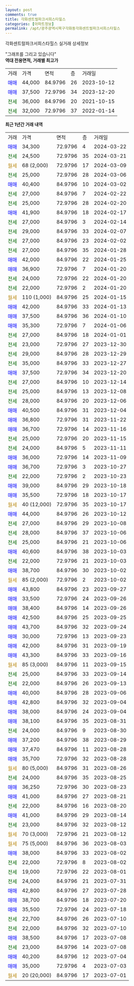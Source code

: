 ```yaml
---
layout: post
comments: true
title: 각화센트럴파크서희스타힐스
categories: [아파트정보]
permalink: /apt/광주광역시북구각화동각화센트럴파크서희스타힐스
---
```


각화센트럴파크서희스타힐스 실거래 상세정보

<script type="text/javascript">
  google.charts.load('current', {'packages':['line', 'corechart']});
  google.charts.setOnLoadCallback(drawChart);

  function drawChart() {
    var data = new google.visualization.DataTable();
    data.addColumn('date', '거래일');
    data.addColumn('number', "매매");
    data.addColumn('number', "전세");
    data.addColumn('number', "전매");

    data.addRows([[new Date(Date.parse("2024-03-22")), 34300, null, null], [new Date(Date.parse("2024-03-21")), null, 24500, null], [new Date(Date.parse("2024-03-09")), null, null, null], [new Date(Date.parse("2024-03-06")), null, 25000, null], [new Date(Date.parse("2024-03-02")), 40400, null, null], [new Date(Date.parse("2024-02-22")), null, 27000, null], [new Date(Date.parse("2024-02-20")), null, 25000, null], [new Date(Date.parse("2024-02-17")), 41900, null, null], [new Date(Date.parse("2024-02-14")), null, 27000, null], [new Date(Date.parse("2024-02-07")), null, 29000, null], [new Date(Date.parse("2024-02-02")), null, 27000, null], [new Date(Date.parse("2024-01-28")), null, 27000, null], [new Date(Date.parse("2024-01-25")), 42000, null, null], [new Date(Date.parse("2024-01-20")), 36900, null, null], [new Date(Date.parse("2024-01-20")), null, 24000, null], [new Date(Date.parse("2024-01-20")), null, 22000, null], [new Date(Date.parse("2024-01-15")), null, null, null], [new Date(Date.parse("2024-01-13")), 42000, null, null], [new Date(Date.parse("2024-01-10")), 37500, null, null], [new Date(Date.parse("2024-01-06")), 35300, null, null], [new Date(Date.parse("2024-01-01")), null, 27000, null], [new Date(Date.parse("2023-12-30")), null, 23000, null], [new Date(Date.parse("2023-12-29")), null, 29000, null], [new Date(Date.parse("2023-12-27")), null, 35000, null], [new Date(Date.parse("2023-12-20")), 37500, null, null], [new Date(Date.parse("2023-12-14")), null, 27000, null], [new Date(Date.parse("2023-12-08")), null, 25000, null], [new Date(Date.parse("2023-12-06")), null, 28000, null], [new Date(Date.parse("2023-12-04")), 40500, null, null], [new Date(Date.parse("2023-11-22")), 36800, null, null], [new Date(Date.parse("2023-11-16")), 36700, null, null], [new Date(Date.parse("2023-11-15")), null, 25000, null], [new Date(Date.parse("2023-11-11")), null, 24000, null], [new Date(Date.parse("2023-11-09")), 36000, null, null], [new Date(Date.parse("2023-10-27")), 36700, null, null], [new Date(Date.parse("2023-10-23")), null, 22000, null], [new Date(Date.parse("2023-10-18")), 39000, null, null], [new Date(Date.parse("2023-10-17")), 35500, null, null], [new Date(Date.parse("2023-10-17")), null, null, null], [new Date(Date.parse("2023-10-12")), 44000, null, null], [new Date(Date.parse("2023-10-08")), null, 27000, null], [new Date(Date.parse("2023-10-06")), null, 28000, null], [new Date(Date.parse("2023-10-06")), null, 25000, null], [new Date(Date.parse("2023-10-03")), 40600, null, null], [new Date(Date.parse("2023-10-03")), null, 22000, null], [new Date(Date.parse("2023-10-02")), 38700, null, null], [new Date(Date.parse("2023-10-02")), null, null, null], [new Date(Date.parse("2023-09-27")), 43800, null, null], [new Date(Date.parse("2023-09-26")), 33500, null, null], [new Date(Date.parse("2023-09-26")), 38400, null, null], [new Date(Date.parse("2023-09-25")), 42500, null, null], [new Date(Date.parse("2023-09-24")), 43700, null, null], [new Date(Date.parse("2023-09-23")), 30000, null, null], [new Date(Date.parse("2023-09-19")), 42000, null, null], [new Date(Date.parse("2023-09-16")), 43300, null, null], [new Date(Date.parse("2023-09-15")), null, null, null], [new Date(Date.parse("2023-09-14")), null, 25000, null], [new Date(Date.parse("2023-09-13")), null, 22000, null], [new Date(Date.parse("2023-09-06")), 40000, null, null], [new Date(Date.parse("2023-09-04")), 42800, null, null], [new Date(Date.parse("2023-09-04")), 38000, null, null], [new Date(Date.parse("2023-08-31")), 38100, null, null], [new Date(Date.parse("2023-08-30")), null, 24000, null], [new Date(Date.parse("2023-08-29")), 37200, null, null], [new Date(Date.parse("2023-08-28")), 37470, null, null], [new Date(Date.parse("2023-08-28")), 35700, null, null], [new Date(Date.parse("2023-08-26")), null, null, null], [new Date(Date.parse("2023-08-25")), null, 24000, null], [new Date(Date.parse("2023-08-23")), 36250, null, null], [new Date(Date.parse("2023-08-21")), 41000, null, null], [new Date(Date.parse("2023-08-20")), null, 22000, null], [new Date(Date.parse("2023-08-14")), 41000, null, null], [new Date(Date.parse("2023-08-12")), null, 23000, null], [new Date(Date.parse("2023-08-12")), null, null, null], [new Date(Date.parse("2023-08-03")), null, null, null], [new Date(Date.parse("2023-08-02")), 38000, null, null], [new Date(Date.parse("2023-08-02")), null, 22000, null], [new Date(Date.parse("2023-08-01")), null, 19000, null], [new Date(Date.parse("2023-07-31")), null, 24000, null], [new Date(Date.parse("2023-07-28")), 42800, null, null], [new Date(Date.parse("2023-07-20")), 38700, null, null], [new Date(Date.parse("2023-07-18")), 35500, null, null], [new Date(Date.parse("2023-07-10")), null, 22700, null], [new Date(Date.parse("2023-07-10")), null, 22000, null], [new Date(Date.parse("2023-07-08")), 38500, null, null], [new Date(Date.parse("2023-07-08")), null, 23000, null], [new Date(Date.parse("2023-07-04")), 40200, null, null], [new Date(Date.parse("2023-07-03")), 35000, null, null], [new Date(Date.parse("2023-07-01")), null, null, null]]);

    var options = {
      hAxis: {
        format: 'yyyy/MM/dd'
      },    
      lineWidth: 0,
      pointsVisible: true,    
      title: '최근 1년간 유형별 실거래가 분포',
      legend: { position: 'bottom' }
    };

    var formatter = new google.visualization.NumberFormat({pattern:'###,###'} );
    formatter.format(data, 1);
    formatter.format(data, 2);
    
    setTimeout(function() {
        var chart = new google.visualization.LineChart(document.getElementById('columnchart_material'));
        chart.draw(data, (options));
        document.getElementById('loading').style.display = 'none';
    }, 200);
  }
</script>


<div id="loading" style="z-index:20; display: block; margin-left: 0px">"그래프를 그리고 있습니다"</div>
<div id="columnchart_material" style="width: 95%; margin-left: 0px; display: block"></div>
<!-- contents start -->
<b>역대 전용면적, 거래별 최고가</b>
<table class="sortable">
    <tr>
      <td>거래</td>
      <td>가격</td>
      <td>면적</td>
      <td>층</td>
      <td>거래일</td>
    </tr>
        <tr>
          <td><a style="color: blue">매매</a></td>
          <td>44,000</td>
          <td>84.9796</td>
          <td>26</td>
          <td>2023-10-12</td>
        </tr>            <tr>
          <td><a style="color: blue">매매</a></td>
          <td>37,500</td>
          <td>72.9796</td>
          <td>34</td>
          <td>2023-12-20</td>
        </tr>        
        <tr>
              <td><a style="color: darkgreen">전세</a></td>
              <td>36,000</td>
              <td>84.9796</td>
              <td>20</td>
              <td>2021-10-15</td>
            </tr>            <tr>
              <td><a style="color: darkgreen">전세</a></td>
              <td>32,000</td>
              <td>72.9796</td>
              <td>37</td>
              <td>2022-01-14</td>
            </tr>        
    
</table>

<b>최근 1년간 거래 내역</b>

<table class="sortable">
    <tr>
      <td>거래</td>
      <td>가격</td>
      <td>면적</td>
      <td>층</td>
      <td>거래일</td>
    </tr>
    <tr>
      <td><a style="color: blue">매매</a></td>
      <td>34,300</td>
      <td>72.9796</td>
      <td>4</td>
      <td>2024-03-22</td>
    </tr>          <tr>
      <td><a style="color: darkgreen">전세</a></td>
      <td>24,500</td>
      <td>72.9796</td>
      <td>35</td>
      <td>2024-03-21</td>
    </tr>          <tr>
      <td><a style="color: darkgoldenrod">월세</a></td>
      <td>68 (2,000)</td>
      <td>72.9796</td>
      <td>17</td>
      <td>2024-03-09</td>
    </tr>          <tr>
      <td><a style="color: darkgreen">전세</a></td>
      <td>25,000</td>
      <td>72.9796</td>
      <td>28</td>
      <td>2024-03-06</td>
    </tr>          <tr>
      <td><a style="color: blue">매매</a></td>
      <td>40,400</td>
      <td>84.9796</td>
      <td>10</td>
      <td>2024-03-02</td>
    </tr>          <tr>
      <td><a style="color: darkgreen">전세</a></td>
      <td>27,000</td>
      <td>84.9796</td>
      <td>7</td>
      <td>2024-02-22</td>
    </tr>          <tr>
      <td><a style="color: darkgreen">전세</a></td>
      <td>25,000</td>
      <td>72.9796</td>
      <td>28</td>
      <td>2024-02-20</td>
    </tr>          <tr>
      <td><a style="color: blue">매매</a></td>
      <td>41,900</td>
      <td>84.9796</td>
      <td>18</td>
      <td>2024-02-17</td>
    </tr>          <tr>
      <td><a style="color: darkgreen">전세</a></td>
      <td>27,000</td>
      <td>84.9796</td>
      <td>3</td>
      <td>2024-02-14</td>
    </tr>          <tr>
      <td><a style="color: darkgreen">전세</a></td>
      <td>29,000</td>
      <td>84.9796</td>
      <td>33</td>
      <td>2024-02-07</td>
    </tr>          <tr>
      <td><a style="color: darkgreen">전세</a></td>
      <td>27,000</td>
      <td>84.9796</td>
      <td>23</td>
      <td>2024-02-02</td>
    </tr>          <tr>
      <td><a style="color: darkgreen">전세</a></td>
      <td>27,000</td>
      <td>84.9796</td>
      <td>35</td>
      <td>2024-01-28</td>
    </tr>          <tr>
      <td><a style="color: blue">매매</a></td>
      <td>42,000</td>
      <td>84.9796</td>
      <td>22</td>
      <td>2024-01-25</td>
    </tr>          <tr>
      <td><a style="color: blue">매매</a></td>
      <td>36,900</td>
      <td>72.9796</td>
      <td>7</td>
      <td>2024-01-20</td>
    </tr>          <tr>
      <td><a style="color: darkgreen">전세</a></td>
      <td>24,000</td>
      <td>72.9796</td>
      <td>22</td>
      <td>2024-01-20</td>
    </tr>          <tr>
      <td><a style="color: darkgreen">전세</a></td>
      <td>22,000</td>
      <td>72.9796</td>
      <td>2</td>
      <td>2024-01-20</td>
    </tr>          <tr>
      <td><a style="color: darkgoldenrod">월세</a></td>
      <td>110 (1,000)</td>
      <td>84.9796</td>
      <td>25</td>
      <td>2024-01-15</td>
    </tr>          <tr>
      <td><a style="color: blue">매매</a></td>
      <td>42,000</td>
      <td>84.9796</td>
      <td>33</td>
      <td>2024-01-13</td>
    </tr>          <tr>
      <td><a style="color: blue">매매</a></td>
      <td>37,500</td>
      <td>84.9796</td>
      <td>36</td>
      <td>2024-01-10</td>
    </tr>          <tr>
      <td><a style="color: blue">매매</a></td>
      <td>35,300</td>
      <td>72.9796</td>
      <td>7</td>
      <td>2024-01-06</td>
    </tr>          <tr>
      <td><a style="color: darkgreen">전세</a></td>
      <td>27,000</td>
      <td>84.9796</td>
      <td>18</td>
      <td>2024-01-01</td>
    </tr>          <tr>
      <td><a style="color: darkgreen">전세</a></td>
      <td>23,000</td>
      <td>72.9796</td>
      <td>27</td>
      <td>2023-12-30</td>
    </tr>          <tr>
      <td><a style="color: darkgreen">전세</a></td>
      <td>29,000</td>
      <td>84.9796</td>
      <td>28</td>
      <td>2023-12-29</td>
    </tr>          <tr>
      <td><a style="color: darkgreen">전세</a></td>
      <td>35,000</td>
      <td>84.9796</td>
      <td>33</td>
      <td>2023-12-27</td>
    </tr>          <tr>
      <td><a style="color: blue">매매</a></td>
      <td>37,500</td>
      <td>72.9796</td>
      <td>34</td>
      <td>2023-12-20</td>
    </tr>          <tr>
      <td><a style="color: darkgreen">전세</a></td>
      <td>27,000</td>
      <td>84.9796</td>
      <td>10</td>
      <td>2023-12-14</td>
    </tr>          <tr>
      <td><a style="color: darkgreen">전세</a></td>
      <td>25,000</td>
      <td>84.9796</td>
      <td>13</td>
      <td>2023-12-08</td>
    </tr>          <tr>
      <td><a style="color: darkgreen">전세</a></td>
      <td>28,000</td>
      <td>84.9796</td>
      <td>20</td>
      <td>2023-12-06</td>
    </tr>          <tr>
      <td><a style="color: blue">매매</a></td>
      <td>40,500</td>
      <td>84.9796</td>
      <td>31</td>
      <td>2023-12-04</td>
    </tr>          <tr>
      <td><a style="color: blue">매매</a></td>
      <td>36,800</td>
      <td>72.9796</td>
      <td>31</td>
      <td>2023-11-22</td>
    </tr>          <tr>
      <td><a style="color: blue">매매</a></td>
      <td>36,700</td>
      <td>72.9796</td>
      <td>14</td>
      <td>2023-11-16</td>
    </tr>          <tr>
      <td><a style="color: darkgreen">전세</a></td>
      <td>25,000</td>
      <td>72.9796</td>
      <td>20</td>
      <td>2023-11-15</td>
    </tr>          <tr>
      <td><a style="color: darkgreen">전세</a></td>
      <td>24,000</td>
      <td>84.9796</td>
      <td>5</td>
      <td>2023-11-11</td>
    </tr>          <tr>
      <td><a style="color: blue">매매</a></td>
      <td>36,000</td>
      <td>72.9796</td>
      <td>14</td>
      <td>2023-11-09</td>
    </tr>          <tr>
      <td><a style="color: blue">매매</a></td>
      <td>36,700</td>
      <td>72.9796</td>
      <td>3</td>
      <td>2023-10-27</td>
    </tr>          <tr>
      <td><a style="color: darkgreen">전세</a></td>
      <td>22,000</td>
      <td>72.9796</td>
      <td>2</td>
      <td>2023-10-23</td>
    </tr>          <tr>
      <td><a style="color: blue">매매</a></td>
      <td>39,000</td>
      <td>84.9796</td>
      <td>29</td>
      <td>2023-10-18</td>
    </tr>          <tr>
      <td><a style="color: blue">매매</a></td>
      <td>35,500</td>
      <td>72.9796</td>
      <td>18</td>
      <td>2023-10-17</td>
    </tr>          <tr>
      <td><a style="color: darkgoldenrod">월세</a></td>
      <td>40 (12,000)</td>
      <td>72.9796</td>
      <td>35</td>
      <td>2023-10-17</td>
    </tr>          <tr>
      <td><a style="color: blue">매매</a></td>
      <td>44,000</td>
      <td>84.9796</td>
      <td>26</td>
      <td>2023-10-12</td>
    </tr>          <tr>
      <td><a style="color: darkgreen">전세</a></td>
      <td>27,000</td>
      <td>84.9796</td>
      <td>29</td>
      <td>2023-10-08</td>
    </tr>          <tr>
      <td><a style="color: darkgreen">전세</a></td>
      <td>28,000</td>
      <td>84.9796</td>
      <td>37</td>
      <td>2023-10-06</td>
    </tr>          <tr>
      <td><a style="color: darkgreen">전세</a></td>
      <td>25,000</td>
      <td>84.9796</td>
      <td>21</td>
      <td>2023-10-06</td>
    </tr>          <tr>
      <td><a style="color: blue">매매</a></td>
      <td>40,600</td>
      <td>84.9796</td>
      <td>38</td>
      <td>2023-10-03</td>
    </tr>          <tr>
      <td><a style="color: darkgreen">전세</a></td>
      <td>22,000</td>
      <td>72.9796</td>
      <td>21</td>
      <td>2023-10-03</td>
    </tr>          <tr>
      <td><a style="color: blue">매매</a></td>
      <td>38,700</td>
      <td>84.9796</td>
      <td>30</td>
      <td>2023-10-02</td>
    </tr>          <tr>
      <td><a style="color: darkgoldenrod">월세</a></td>
      <td>85 (2,000)</td>
      <td>72.9796</td>
      <td>2</td>
      <td>2023-10-02</td>
    </tr>          <tr>
      <td><a style="color: blue">매매</a></td>
      <td>43,800</td>
      <td>84.9796</td>
      <td>23</td>
      <td>2023-09-27</td>
    </tr>          <tr>
      <td><a style="color: blue">매매</a></td>
      <td>33,500</td>
      <td>72.9796</td>
      <td>24</td>
      <td>2023-09-26</td>
    </tr>          <tr>
      <td><a style="color: blue">매매</a></td>
      <td>38,400</td>
      <td>84.9796</td>
      <td>14</td>
      <td>2023-09-26</td>
    </tr>          <tr>
      <td><a style="color: blue">매매</a></td>
      <td>42,500</td>
      <td>84.9796</td>
      <td>25</td>
      <td>2023-09-25</td>
    </tr>          <tr>
      <td><a style="color: blue">매매</a></td>
      <td>43,700</td>
      <td>84.9796</td>
      <td>32</td>
      <td>2023-09-24</td>
    </tr>          <tr>
      <td><a style="color: blue">매매</a></td>
      <td>30,000</td>
      <td>72.9796</td>
      <td>13</td>
      <td>2023-09-23</td>
    </tr>          <tr>
      <td><a style="color: blue">매매</a></td>
      <td>42,000</td>
      <td>84.9796</td>
      <td>31</td>
      <td>2023-09-19</td>
    </tr>          <tr>
      <td><a style="color: blue">매매</a></td>
      <td>43,300</td>
      <td>84.9796</td>
      <td>33</td>
      <td>2023-09-16</td>
    </tr>          <tr>
      <td><a style="color: darkgoldenrod">월세</a></td>
      <td>85 (3,000)</td>
      <td>84.9796</td>
      <td>11</td>
      <td>2023-09-15</td>
    </tr>          <tr>
      <td><a style="color: darkgreen">전세</a></td>
      <td>25,000</td>
      <td>84.9796</td>
      <td>33</td>
      <td>2023-09-14</td>
    </tr>          <tr>
      <td><a style="color: darkgreen">전세</a></td>
      <td>22,000</td>
      <td>84.9796</td>
      <td>26</td>
      <td>2023-09-13</td>
    </tr>          <tr>
      <td><a style="color: blue">매매</a></td>
      <td>40,000</td>
      <td>84.9796</td>
      <td>28</td>
      <td>2023-09-06</td>
    </tr>          <tr>
      <td><a style="color: blue">매매</a></td>
      <td>42,800</td>
      <td>84.9796</td>
      <td>32</td>
      <td>2023-09-04</td>
    </tr>          <tr>
      <td><a style="color: blue">매매</a></td>
      <td>38,000</td>
      <td>84.9796</td>
      <td>24</td>
      <td>2023-09-04</td>
    </tr>          <tr>
      <td><a style="color: blue">매매</a></td>
      <td>38,100</td>
      <td>84.9796</td>
      <td>35</td>
      <td>2023-08-31</td>
    </tr>          <tr>
      <td><a style="color: darkgreen">전세</a></td>
      <td>24,000</td>
      <td>84.9796</td>
      <td>9</td>
      <td>2023-08-30</td>
    </tr>          <tr>
      <td><a style="color: blue">매매</a></td>
      <td>37,200</td>
      <td>84.9796</td>
      <td>38</td>
      <td>2023-08-29</td>
    </tr>          <tr>
      <td><a style="color: blue">매매</a></td>
      <td>37,470</td>
      <td>84.9796</td>
      <td>11</td>
      <td>2023-08-28</td>
    </tr>          <tr>
      <td><a style="color: blue">매매</a></td>
      <td>35,700</td>
      <td>72.9796</td>
      <td>32</td>
      <td>2023-08-28</td>
    </tr>          <tr>
      <td><a style="color: darkgoldenrod">월세</a></td>
      <td>80 (5,000)</td>
      <td>84.9796</td>
      <td>31</td>
      <td>2023-08-26</td>
    </tr>          <tr>
      <td><a style="color: darkgreen">전세</a></td>
      <td>24,000</td>
      <td>84.9796</td>
      <td>35</td>
      <td>2023-08-25</td>
    </tr>          <tr>
      <td><a style="color: blue">매매</a></td>
      <td>36,250</td>
      <td>72.9796</td>
      <td>30</td>
      <td>2023-08-23</td>
    </tr>          <tr>
      <td><a style="color: blue">매매</a></td>
      <td>41,000</td>
      <td>84.9796</td>
      <td>27</td>
      <td>2023-08-21</td>
    </tr>          <tr>
      <td><a style="color: darkgreen">전세</a></td>
      <td>22,000</td>
      <td>84.9796</td>
      <td>16</td>
      <td>2023-08-20</td>
    </tr>          <tr>
      <td><a style="color: blue">매매</a></td>
      <td>41,000</td>
      <td>84.9796</td>
      <td>29</td>
      <td>2023-08-14</td>
    </tr>          <tr>
      <td><a style="color: darkgreen">전세</a></td>
      <td>23,000</td>
      <td>84.9796</td>
      <td>32</td>
      <td>2023-08-12</td>
    </tr>          <tr>
      <td><a style="color: darkgoldenrod">월세</a></td>
      <td>70 (3,000)</td>
      <td>72.9796</td>
      <td>21</td>
      <td>2023-08-12</td>
    </tr>          <tr>
      <td><a style="color: darkgoldenrod">월세</a></td>
      <td>75 (5,000)</td>
      <td>84.9796</td>
      <td>36</td>
      <td>2023-08-03</td>
    </tr>          <tr>
      <td><a style="color: blue">매매</a></td>
      <td>38,000</td>
      <td>84.9796</td>
      <td>33</td>
      <td>2023-08-02</td>
    </tr>          <tr>
      <td><a style="color: darkgreen">전세</a></td>
      <td>22,000</td>
      <td>72.9796</td>
      <td>8</td>
      <td>2023-08-02</td>
    </tr>          <tr>
      <td><a style="color: darkgreen">전세</a></td>
      <td>19,000</td>
      <td>72.9796</td>
      <td>22</td>
      <td>2023-08-01</td>
    </tr>          <tr>
      <td><a style="color: darkgreen">전세</a></td>
      <td>24,000</td>
      <td>84.9796</td>
      <td>21</td>
      <td>2023-07-31</td>
    </tr>          <tr>
      <td><a style="color: blue">매매</a></td>
      <td>42,800</td>
      <td>84.9796</td>
      <td>27</td>
      <td>2023-07-28</td>
    </tr>          <tr>
      <td><a style="color: blue">매매</a></td>
      <td>38,700</td>
      <td>84.9796</td>
      <td>18</td>
      <td>2023-07-20</td>
    </tr>          <tr>
      <td><a style="color: blue">매매</a></td>
      <td>35,500</td>
      <td>72.9796</td>
      <td>24</td>
      <td>2023-07-18</td>
    </tr>          <tr>
      <td><a style="color: darkgreen">전세</a></td>
      <td>22,700</td>
      <td>84.9796</td>
      <td>26</td>
      <td>2023-07-10</td>
    </tr>          <tr>
      <td><a style="color: darkgreen">전세</a></td>
      <td>22,000</td>
      <td>84.9796</td>
      <td>32</td>
      <td>2023-07-10</td>
    </tr>          <tr>
      <td><a style="color: blue">매매</a></td>
      <td>38,500</td>
      <td>84.9796</td>
      <td>17</td>
      <td>2023-07-08</td>
    </tr>          <tr>
      <td><a style="color: darkgreen">전세</a></td>
      <td>23,000</td>
      <td>84.9796</td>
      <td>14</td>
      <td>2023-07-08</td>
    </tr>          <tr>
      <td><a style="color: blue">매매</a></td>
      <td>40,200</td>
      <td>84.9796</td>
      <td>12</td>
      <td>2023-07-04</td>
    </tr>          <tr>
      <td><a style="color: blue">매매</a></td>
      <td>35,000</td>
      <td>72.9796</td>
      <td>4</td>
      <td>2023-07-03</td>
    </tr>          <tr>
      <td><a style="color: darkgoldenrod">월세</a></td>
      <td>20 (20,000)</td>
      <td>84.9796</td>
      <td>17</td>
      <td>2023-07-01</td>
    </tr>      </table>
<!-- contents end -->    

